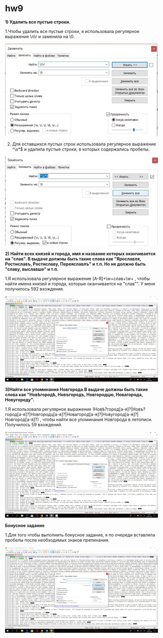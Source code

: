 # hw9
**1) Удалить все пустые строки.**

1.Чтобы удалить все пустые строки, я использовала регулярное выражение \n\r и заменила на \0.

![](https://github.com/nastyakost/hw9/blob/master/%D0%BD%D0%BE%D0%BC%D0%B5%D1%801.jpg)

2. Для оставшихся пустых строк использовала регулярное выражение ^\s*$ и удалила пустые строки, в которых содержались пробелы.

![](https://github.com/nastyakost/hw9/blob/master/%D0%BD%D0%BE%D0%BC%D0%B5%D1%802.jpg)

**2) Найти всех князей и города, имя и название которых оканчивается на "слав". В выдаче должны быть такие слова как "Ярославля, Ростиславъ, Ростиславу, Переяславлъ" и т.п. Но не должно быть "славу, выславше" и т.п.**

1.Я использовала регулярное выражение [А-Я]+\w+слав+\w+ , чтобы найти имена князей и города,  которые оканчивается на "слав"". У меня получилось 592 вхождения. 

![](https://github.com/nastyakost/hw9/blob/master/%D0%BD%D0%BE%D0%BC%D0%B5%D1%803.jpg)

**3)Найти все упоминания Новгорода.В выдаче должны быть такие слова как "Новѣгородѣ, Новъгородъ, Новгородцю, Новагорода, Новугороду".**

1.Я использовала регулярное выражение (Новѣ?город[а-я]?|Новъ?город[а-я]?|Новгородц[а-я]?|Новагород[а-я]?|Новугород[а-я]?|Новгород[а-я]?) , чтобы найти все упоминания Новгорода в летописи. Получилось 59 вхождений. 

![](https://github.com/nastyakost/hw9/blob/master/%D0%BD%D0%BE%D0%BC%D0%B5%D1%804.jpg)

**Бонусное задание**

1.Для того чтобы выполнить бонусное задание, я по очереди вставляла пробелы после необходимых знаков препинания. 

![](https://github.com/nastyakost/hw9/blob/master/%D0%BD%D0%BE%D0%BC%D0%B5%D1%805.jpg)
![]()
![]()
![]()
![]()
![]()
![]()
![]()
![]()
![]()
